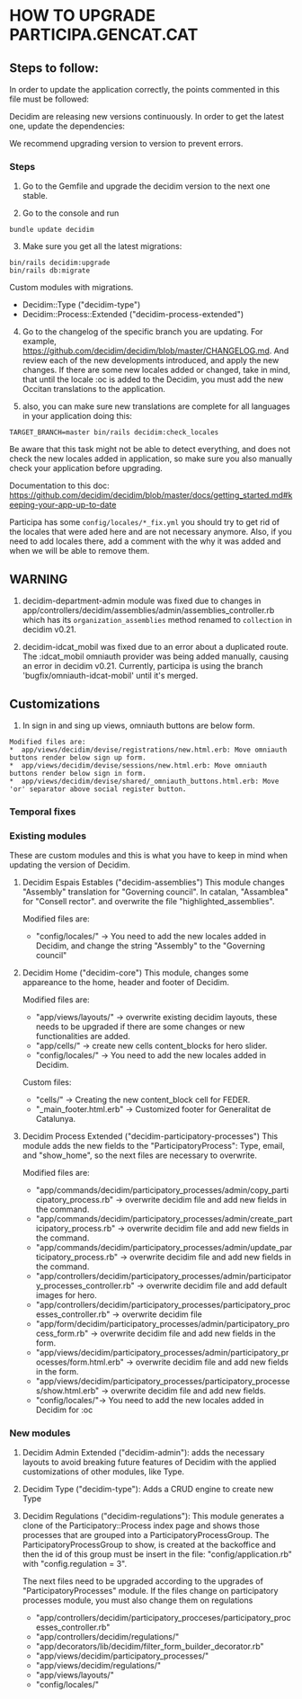 # HOW TO UPGRADE PARTICIPA.GENCAT.CAT

## Steps to follow:
In order to update the application correctly, the points commented in this file must be followed:

Decidim are releasing new versions continuously. In order to get the latest one, update the dependencies:

We recommend upgrading version to version to prevent errors.

### Steps

1. Go to the Gemfile and upgrade the decidim version to the next one stable.

2. Go to the console and run
```console
bundle update decidim
```

3. Make sure you get all the latest migrations:
```console
bin/rails decidim:upgrade
bin/rails db:migrate
```

  Custom modules with migrations.
  * Decidim::Type ("decidim-type")
  * Decidim::Process::Extended ("decidim-process-extended")


4. Go to the changelog of the specific branch you are updating. For example, https://github.com/decidim/decidim/blob/master/CHANGELOG.md. And review each of the new developments introduced, and apply the new changes. If there are some new locales added or changed, take in mind, that until the locale :oc is added to the Decidim, you must add the new Occitan translations to the application.

5. also, you can make sure new translations are complete for all languages in your application doing this:
```console
TARGET_BRANCH=master bin/rails decidim:check_locales
```
Be aware that this task might not be able to detect everything, and does not check the new locales added in application, so make sure you also manually check your application before upgrading.

Documentation to this doc:
https://github.com/decidim/decidim/blob/master/docs/getting_started.md#keeping-your-app-up-to-date

Participa has some `config/locales/*_fix.yml` you should try to get rid of the locales that were aded here and are not necessary anymore.
Also, if you need to add locales there, add a comment with the why it was added and when we will be able to remove them.

## WARNING

  1. decidim-department-admin module was fixed due to changes in app/controllers/decidim/assemblies/admin/assemblies_controller.rb which has its `organization_assemblies` method renamed to `collection` in decidim v0.21.

  2. decidim-idcat_mobil was fixed due to an error about a duplicated route. The :idcat_mobil omniauth provider was being added manually, causing an error in decidim v0.21. Currently, participa is using the branch 'bugfix/omniauth-idcat-mobil' until it's merged.

## Customizations

  1. In sign in and sing up views, omniauth buttons are below form.

    Modified files are:
    *  app/views/decidim/devise/registrations/new.html.erb: Move omniauth buttons render below sign up form.
    *  app/views/decidim/devise/sessions/new.html.erb: Move omniauth buttons render below sign in form.
    *  app/views/decidim/devise/shared/_omniauth_buttons.html.erb: Move 'or' separator above social register button.


### Temporal fixes

### Existing modules
These are custom modules and this is what you have to keep in mind when updating the version of Decidim.

  1. Decidim Espais Estables ("decidim-assemblies")
      This module changes "Assembly" translation for "Governing council". In catalan, "Assamblea" for "Consell rector". and overwrite the file "highlighted_assemblies".

      Modified files are:
      * "config/locales/" -> You need to add the new locales added in Decidim, and change the string "Assembly" to the "Governing council"


  2. Decidim Home ("decidim-core")
      This module, changes some appareance to the home, header and footer of Decidim.

      Modified files are:
      * "app/views/layouts/" -> overwrite existing decidim layouts, these needs to be upgraded if there are some changes or new functionalities are added.
      * "app/cells/" -> create new cells content_blocks for hero slider.
      * "config/locales/" -> You need to add the new locales added in Decidim.

      Custom files:
      * "cells/" -> Creating the new content_block cell for FEDER.
      * "_main_footer.html.erb" -> Customized footer for Generalitat de Catalunya.

  3. Decidim Process Extended ("decidim-participatory-processes")
      This module adds the new fields to the "ParticipatoryProcess": Type, email, and "show_home", so the next files are necessary to overwrite.

      Modified files are:
      * "app/commands/decidim/participatory_processes/admin/copy_participatory_process.rb" -> overwrite decidim file and add new fields in the command.
      * "app/commands/decidim/participatory_processes/admin/create_participatory_process.rb" -> overwrite decidim file and add new fields in the command.
      * "app/commands/decidim/participatory_processes/admin/update_participatory_process.rb" -> overwrite decidim file and add new fields in the command.
      * "app/controllers/decidim/participatory_processes/admin/participatory_processes_controller.rb" -> overwrite decidim file and add default images for hero.
      * "app/controllers/decidim/participatory_processes/participatory_processes_controller.rb" -> overwrite decidim file
      * "app/form/decidim/participatory_processes/admin/participatory_process_form.rb" -> overwrite decidim file and add new fields in the form.
      * "app/views/decidim/participatory_processes/admin/participatory_processes/form.html.erb" -> overwrite decidim file and add new fields in the form.
      * "app/views/decidim/participatory_processes/participatory_processes/show.html.erb" -> overwrite decidim file and add new fields.
      * "config/locales/"-> You need to add the new locales added in Decidim for :oc


### New modules
  1. Decidim Admin Extended ("decidim-admin"):
  adds the necessary layouts to avoid breaking future features of Decidim with the applied customizations of other modules, like Type.

  2. Decidim Type ("decidim-type"): Adds a CRUD engine to create new Type

  3. Decidim Regulations ("decidim-regulations"): This module generates a clone of the Participatory::Process index page and shows those processes that are grouped into a ParticipatoryProcessGroup. The ParticipatoryProcessGroup to show, is created at the backoffice and then the id of this group must be insert in the file: "config/application.rb" with "config.regulation = 3".

      The next files need to be upgraded according to the upgrades of "ParticipatoryProcesses" module. If the files change on participatory processes module, you must also change them on regulations
      * "app/controllers/decidim/participatory_procceses/participatory_processes_controller.rb"
      * "app/controllers/decidim/regulations/"
      * "app/decorators/lib/decidim/filter_form_builder_decorator.rb"
      * "app/views/decidim/participatory_processes/"
      * "app/views/decidim/regulations/"
      * "app/views/layouts/"
      * "config/locales/"
